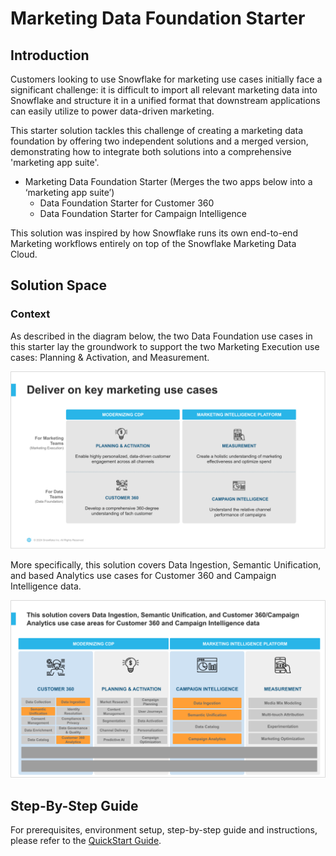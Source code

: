 # Marketing Data Foundation Starter

## Introduction

Customers looking to use Snowflake for marketing use cases initially face a significant challenge: it is difficult to import all relevant marketing data into Snowflake and structure it in a unified format that downstream applications can easily utilize to power data-driven marketing.

This starter solution tackles this challenge of creating a marketing data foundation by offering two independent solutions and a merged version, demonstrating how to integrate both solutions into a comprehensive 'marketing app suite'. 
- Marketing Data Foundation Starter (Merges the two apps below into a ‘marketing app suite’)
  - Data Foundation Starter for Customer 360
  - Data Foundation Starter for Campaign Intelligence

This solution was inspired by how Snowflake runs its own end-to-end Marketing workflows entirely on top of the Snowflake Marketing Data Cloud.

## Solution Space

### Context

As described in the diagram below, the two Data Foundation use cases in this starter lay the groundwork to support the two Marketing Execution use cases: Planning & Activation, and Measurement.

![Alt text](Images/context.png)

More specifically, this solution covers Data Ingestion, Semantic Unification, and based Analytics use cases for Customer 360 and Campaign Intelligence data.


![Alt text](Images/context2.png)

## Step-By-Step Guide

For prerequisites, environment setup, step-by-step guide and instructions, please refer to the [QuickStart Guide](https://quickstarts.snowflake.com/guide/marketing_data_foundation_starter/index.html).

